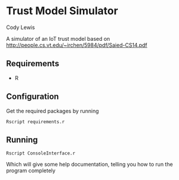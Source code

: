 # Trust Model Simulator
Cody Lewis

A simulator of an IoT trust model based on http://people.cs.vt.edu/~irchen/5984/pdf/Saied-CS14.pdf

## Requirements
  - R

## Configuration
Get the required packages by running
```
Rscript requirements.r
```

## Running
```
Rscript ConsoleInterface.r
```
Which will give some help documentation, telling you how to run the program
completely
